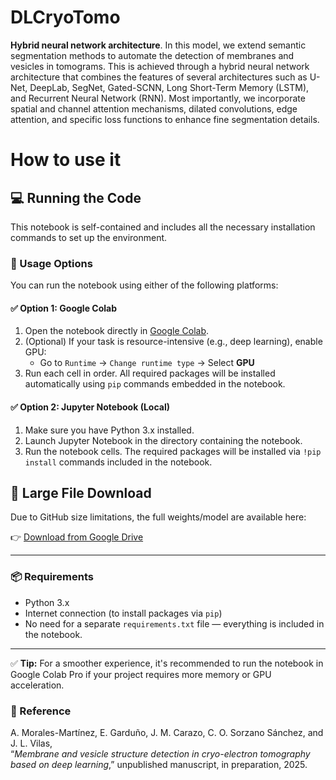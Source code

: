 # DLCryoTomo
**Hybrid neural network architecture**.
In this model, we extend semantic segmentation methods to automate the detection of membranes and vesicles in tomograms. This is achieved through a hybrid neural network architecture that combines the features of several architectures such as U-Net, DeepLab, SegNet, Gated-SCNN, Long Short-Term Memory (LSTM), and Recurrent Neural Network (RNN). Most importantly, we incorporate spatial and channel attention mechanisms, dilated convolutions, edge attention, and specific loss functions to enhance fine segmentation details. 
# How to use it
## 💻 Running the Code

This notebook is self-contained and includes all the necessary installation commands to set up the environment.

### 🚀 Usage Options

You can run the notebook using either of the following platforms:

#### ✅ Option 1: Google Colab

1. Open the notebook directly in [Google Colab](https://colab.research.google.com/).
2. (Optional) If your task is resource-intensive (e.g., deep learning), enable GPU:
   - Go to `Runtime` → `Change runtime type` → Select **GPU**
3. Run each cell in order. All required packages will be installed automatically using `pip` commands embedded in the notebook.

#### ✅ Option 2: Jupyter Notebook (Local)

1. Make sure you have Python 3.x installed.
2. Launch Jupyter Notebook in the directory containing the notebook.
3. Run the notebook cells. The required packages will be installed via `!pip install` commands included in the notebook.

## 🔗 Large File Download

Due to GitHub size limitations, the full weights/model are available here:

👉 [Download from Google Drive](https://drive.google.com/file/d/1BDyfdXhv2_oRX-EJF7ShEXSok032exGv/view?usp=drive_link)

---

### 📦 Requirements

- Python 3.x
- Internet connection (to install packages via `pip`)
- No need for a separate `requirements.txt` file — everything is included in the notebook.

---

✅ **Tip:** For a smoother experience, it's recommended to run the notebook in Google Colab Pro if your project requires more memory or GPU acceleration.

### 📄 Reference

A. Morales-Martínez, E. Garduño, J. M. Carazo, C. O. Sorzano Sánchez, and J. L. Vilas,  
“*Membrane and vesicle structure detection in cryo-electron tomography based on deep learning*,” unpublished manuscript, in preparation, 2025.

